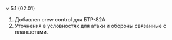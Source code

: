 v 5.1 (02.01)

1. Добавлен crew control для БТР-82А
2. Уточнения в условностях для атаки и обороны связанные с планшетами.

